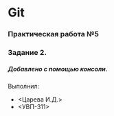 # Git
### Практическая работа №5
### Задание 2.
##### Добавлено с помощью консоли.
Выполнил:
* <Царева И.Д.>
* <УВП-311>
